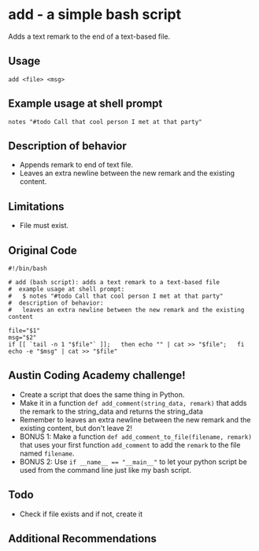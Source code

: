 add - a simple bash script
==========================
Adds a text remark to the end of a text-based file.


Usage
-----
```
add <file> <msg>
```


Example usage at shell prompt
-----------------------------
```
notes "#todo Call that cool person I met at that party"
```


Description of behavior
-----------------------
* Appends remark to end of text file.
* Leaves an extra newline between the new remark and the existing content.


Limitations
-----------
* File must exist.


Original Code
-------------
```
#!/bin/bash

# add (bash script): adds a text remark to a text-based file
#  example usage at shell prompt:
#   $ notes "#todo Call that cool person I met at that party"
#  description of behavior:
#   leaves an extra newline between the new remark and the existing content

file="$1"
msg="$2"
if [[ `tail -n 1 "$file"` ]];   then echo "" | cat >> "$file";   fi
echo -e "$msg" | cat >> "$file"
```


Austin Coding Academy challenge!
--------------------------------
* Create a script that does the same thing in Python.
* Make it in a function `def add_comment(string_data, remark)` that adds the remark to the string_data and returns the string_data
* Remember to leaves an extra newline between the new remark and the existing content, but don't leave 2!
* BONUS 1: Make a function `def add_comment_to_file(filename, remark)` that uses your first function `add_comment` to add the `remark` to the file named `filename`.
* BONUS 2: Use `if __name__ == "__main__"` to let your python script be used from the command line just like my bash script.


Todo
----
* Check if file exists and if not, create it


Additional Recommendations
--------------------------

